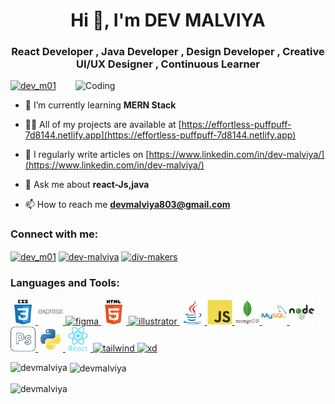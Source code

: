 
<h1 align="center">Hi 👋, I'm DEV MALVIYA</h1>
<h3 align="center">React Developer , Java Developer , Design Developer , Creative UI/UX Designer , Continuous Learner</h3>
<img align="right" alt="Coding" width="400" src="https://www.freepik.com/free-vector/hand-drawn-neuroeducation-illustration_81387388.htm#fromView=search&term=learning&track=sph&regularType=vector&page=1&position=7&uuid=eb7cc1e1-a6cb-4f5e-9dfb-ca37052acf65" >

<p align="left"> <a href="https://twitter.com/dev_m01" target="blank"><img src="https://img.shields.io/twitter/follow/dev_m01?logo=twitter&style=for-the-badge" alt="dev_m01" /></a> </p>

- 🌱 I’m currently learning **MERN Stack**

- 👨‍💻 All of my projects are available at [https://effortless-puffpuff-7d8144.netlify.app](https://effortless-puffpuff-7d8144.netlify.app)

- 📝 I regularly write articles on [https://www.linkedin.com/in/dev-malviya/](https://www.linkedin.com/in/dev-malviya/)

- 💬 Ask me about **react-Js,java**

- 📫 How to reach me **devmalviya803@gmail.com**

<h3 align="left">Connect with me:</h3>
<p align="left">
<a href="https://twitter.com/dev_m01" target="blank"><img align="center" src="https://raw.githubusercontent.com/rahuldkjain/github-profile-readme-generator/master/src/images/icons/Social/twitter.svg" alt="dev_m01" height="30" width="40" /></a>
<a href="https://linkedin.com/in/dev-malviya" target="blank"><img align="center" src="https://raw.githubusercontent.com/rahuldkjain/github-profile-readme-generator/master/src/images/icons/Social/linked-in-alt.svg" alt="dev-malviya" height="30" width="40" /></a>
<a href="https://dribbble.com/div-makers" target="blank"><img align="center" src="https://raw.githubusercontent.com/rahuldkjain/github-profile-readme-generator/master/src/images/icons/Social/dribbble.svg" alt="div-makers" height="30" width="40" /></a>
</p>

<h3 align="left">Languages and Tools:</h3>
<p align="left"> <a href="https://www.w3schools.com/css/" target="_blank" rel="noreferrer"> <img src="https://raw.githubusercontent.com/devicons/devicon/master/icons/css3/css3-original-wordmark.svg" alt="css3" width="40" height="40"/> </a> <a href="https://expressjs.com" target="_blank" rel="noreferrer"> <img src="https://raw.githubusercontent.com/devicons/devicon/master/icons/express/express-original-wordmark.svg" alt="express" width="40" height="40"/> </a> <a href="https://www.figma.com/" target="_blank" rel="noreferrer"> <img src="https://www.vectorlogo.zone/logos/figma/figma-icon.svg" alt="figma" width="40" height="40"/> </a> <a href="https://www.w3.org/html/" target="_blank" rel="noreferrer"> <img src="https://raw.githubusercontent.com/devicons/devicon/master/icons/html5/html5-original-wordmark.svg" alt="html5" width="40" height="40"/> </a> <a href="https://www.adobe.com/in/products/illustrator.html" target="_blank" rel="noreferrer"> <img src="https://www.vectorlogo.zone/logos/adobe_illustrator/adobe_illustrator-icon.svg" alt="illustrator" width="40" height="40"/> </a> <a href="https://www.java.com" target="_blank" rel="noreferrer"> <img src="https://raw.githubusercontent.com/devicons/devicon/master/icons/java/java-original.svg" alt="java" width="40" height="40"/> </a> <a href="https://developer.mozilla.org/en-US/docs/Web/JavaScript" target="_blank" rel="noreferrer"> <img src="https://raw.githubusercontent.com/devicons/devicon/master/icons/javascript/javascript-original.svg" alt="javascript" width="40" height="40"/> </a> <a href="https://www.mongodb.com/" target="_blank" rel="noreferrer"> <img src="https://raw.githubusercontent.com/devicons/devicon/master/icons/mongodb/mongodb-original-wordmark.svg" alt="mongodb" width="40" height="40"/> </a> <a href="https://www.mysql.com/" target="_blank" rel="noreferrer"> <img src="https://raw.githubusercontent.com/devicons/devicon/master/icons/mysql/mysql-original-wordmark.svg" alt="mysql" width="40" height="40"/> </a> <a href="https://nodejs.org" target="_blank" rel="noreferrer"> <img src="https://raw.githubusercontent.com/devicons/devicon/master/icons/nodejs/nodejs-original-wordmark.svg" alt="nodejs" width="40" height="40"/> </a> <a href="https://www.photoshop.com/en" target="_blank" rel="noreferrer"> <img src="https://raw.githubusercontent.com/devicons/devicon/master/icons/photoshop/photoshop-line.svg" alt="photoshop" width="40" height="40"/> </a> <a href="https://www.python.org" target="_blank" rel="noreferrer"> <img src="https://raw.githubusercontent.com/devicons/devicon/master/icons/python/python-original.svg" alt="python" width="40" height="40"/> </a> <a href="https://reactjs.org/" target="_blank" rel="noreferrer"> <img src="https://raw.githubusercontent.com/devicons/devicon/master/icons/react/react-original-wordmark.svg" alt="react" width="40" height="40"/> </a> <a href="https://tailwindcss.com/" target="_blank" rel="noreferrer"> <img src="https://www.vectorlogo.zone/logos/tailwindcss/tailwindcss-icon.svg" alt="tailwind" width="40" height="40"/> </a> <a href="https://www.adobe.com/products/xd.html" target="_blank" rel="noreferrer"> <img src="https://cdn.worldvectorlogo.com/logos/adobe-xd.svg" alt="xd" width="40" height="40"/> </a> </p>

<p><img align="left" src="https://github-readme-stats.vercel.app/api/top-langs?username=devmalviya&show_icons=true&locale=en&layout=compact" alt="devmalviya" /></p>

<p>&nbsp;<img align="center" src="https://github-readme-stats.vercel.app/api?username=devmalviya&show_icons=true&locale=en" alt="devmalviya" /></p>

<p><img align="center" src="https://github-readme-streak-stats.herokuapp.com/?user=devmalviya&" alt="devmalviya" /></p>
